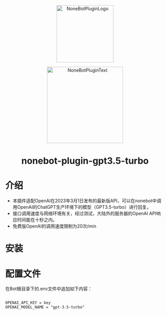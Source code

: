 <div align="center">
  <a href="https://v2.nonebot.dev/store"><img src="https://github.com/A-kirami/nonebot-plugin-template/blob/resources/nbp_logo.png" width="180" height="180" alt="NoneBotPluginLogo"></a>
  <br>
  <p><img src="https://github.com/A-kirami/nonebot-plugin-template/blob/resources/NoneBotPlugin.svg" width="240" alt="NoneBotPluginText"></p>
</div>

<div align="center">

# nonebot-plugin-gpt3.5-turbo
</div>

# 介绍
- 本插件适配OpenAI在2023年3月1日发布的最新版API，可以在nonebot中调用OpenAI的ChatGPT生产环境下的模型（GPT3.5-turbo）进行回复。
- 接口调用速度与网络环境有关，经过测试，大陆外的服务器的OpenAI API响应时间能在十秒之内。
- 免费版OpenAI的调用速度限制为20次/min
# 安装


# 配置文件

在Bot根目录下的.env文件中追加如下内容：

```

OPENAI_API_KEY = key
OPENAI_MODEL_NAME = "gpt-3.5-turbo"
